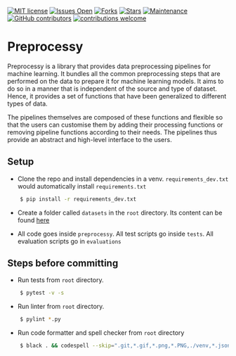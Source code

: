 [![MIT license](https://img.shields.io/badge/License-MIT-informational.svg)](https://lbesson.mit-license.org/)
[![Issues Open](https://img.shields.io/github/issues/preprocessy/preprocessy)](https://github.com/preprocessy/preprocessy/issues)
[![Forks](https://img.shields.io/github/forks/preprocessy/preprocessy)](https://github.com/preprocessy/preprocessy/forks)
[![Stars](https://img.shields.io/github/stars/preprocessy/preprocessy)](https://github.com/preprocessy/preprocessy/stars)
[![Maintenance](https://img.shields.io/badge/Maintained%3F-yes-sucess.svg)](https://gitHub.com/preprocessy/preprocessy/graphs/commit-activity)
[![GitHub contributors](https://img.shields.io/github/contributors/preprocessy/preprocessy)](https://gitHub.com/preprocessy/preprocessy/graphs/contributors/)
[![contributions welcome](https://img.shields.io/badge/contributions-welcome-brightgreen.svg?style=flat)](https://github.com/dwyl/esta/issues)

# Preprocessy

Preprocessy is a library that provides data preprocessing pipelines for machine learning. It bundles all the common preprocessing steps that are performed on the data to prepare it for machine learning models. It aims to do so in a manner that is independent of the source and type of dataset. Hence, it provides a set of functions that have been generalized to different types of data. 

The pipelines themselves are composed of these functions and flexible so that the users can customise them by adding their processing functions or removing pipeline functions according to their needs. The pipelines thus provide an abstract and high-level interface to the users.


## Setup

* Clone the repo and install dependencies in a venv. `requirements_dev.txt` would automatically install `requirements.txt`

```bash
    $ pip install -r requirements_dev.txt
```

* Create a folder called `datasets` in the `root` directory. Its content can be found [here](https://drive.google.com/drive/folders/1qO3xrOVxSJDkNEcSZBoUPqq5cS_HazCZ?usp=sharing)

* All code goes inside `preprocessy`. All test scripts go inside `tests`. All evaluation scripts go in `evaluations`

## Steps before committing

* Run tests from `root` directory.

```bash
    $ pytest -v -s
```

* Run linter from `root` directory.

```bash
    $ pylint *.py
```

* Run code formatter and spell checker from `root` directory

```bash
    $ black . && codespell --skip=".git,*.gif,*.png,*.PNG,./venv,*.json,./datasets,./.DS_Store,./tests/__pycache__"
```
